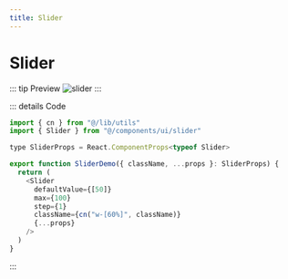 ```yaml
---
title: Slider
---
```


# Slider

::: tip Preview
![slider](/components/slider.png)
:::

::: details Code
```js
import { cn } from "@/lib/utils"
import { Slider } from "@/components/ui/slider"

type SliderProps = React.ComponentProps<typeof Slider>

export function SliderDemo({ className, ...props }: SliderProps) {
  return (
    <Slider
      defaultValue={[50]}
      max={100}
      step={1}
      className={cn("w-[60%]", className)}
      {...props}
    />
  )
}
```
:::